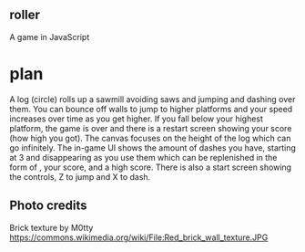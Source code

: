 ## roller
A game in JavaScript

# plan
A log (circle) rolls up a sawmill avoiding saws and jumping and dashing over them. You can bounce off walls to jump to higher platforms and your speed increases over time as you get higher. If you fall below your highest platform, the game is over and there is a restart screen showing your score (how high you got). The canvas focuses on the height of the log which can go infinitely. The in-game UI shows the amount of dashes you have, starting at 3 and disappearing as you use them which can be replenished in the form of <insert powerup here>, your score, and a high score. There is also a start screen showing the controls, Z to jump and X to dash.

## Photo credits
Brick texture by M0tty
https://commons.wikimedia.org/wiki/File:Red_brick_wall_texture.JPG